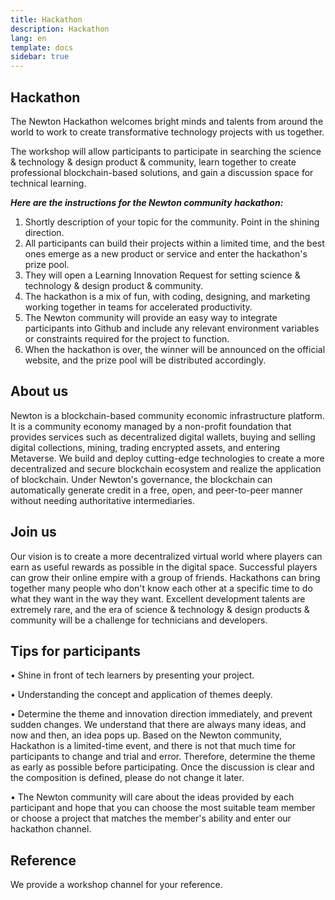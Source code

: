 ```yaml
---
title: Hackathon
description: Hackathon
lang: en
template: docs
sidebar: true
---
```


## Hackathon

The Newton Hackathon welcomes bright minds and talents from around the world to work to create transformative technology projects with us together.

The workshop will allow participants to participate in searching the science & technology & design product & community, learn together to create professional blockchain-based solutions, and gain a discussion space for technical learning.

**_Here are the instructions for the Newton community hackathon:_**

1. Shortly description of your topic for the community. Point in the shining direction.
2. All participants can build their projects within a limited time, and the best ones emerge as a new product or service and enter the hackathon's prize pool.
3. They will open a Learning Innovation Request for setting science & technology & design product & community.
4. The hackathon is a mix of fun, with coding, designing, and marketing working together in teams for accelerated productivity.
5. The Newton community will provide an easy way to integrate participants into Github and include any relevant environment variables or constraints required for the project to function.
6. When the hackathon is over, the winner will be announced on the official website, and the prize pool will be distributed accordingly.

## About us

Newton is a blockchain-based community economic infrastructure platform. It is a community economy managed by a non-profit foundation that provides services such as decentralized digital wallets, buying and selling digital collections, mining, trading encrypted assets, and entering Metaverse. We build and deploy cutting-edge technologies to create a more decentralized and secure blockchain ecosystem and realize the application of blockchain. Under Newton's governance, the blockchain can automatically generate credit in a free, open, and peer-to-peer manner without needing authoritative intermediaries.

## Join us

Our vision is to create a more decentralized virtual world where players can earn as useful rewards as possible in the digital space. Successful players can grow their online empire with a group of friends. Hackathons can bring together many people who don't know each other at a specific time to do what they want in the way they want. Excellent development talents are extremely rare, and the era of science & technology & design products & community will be a challenge for technicians and developers.

## Tips for participants

• Shine in front of tech learners by presenting your project.

• Understanding the concept and application of themes deeply.

• Determine the theme and innovation direction immediately, and prevent sudden changes.
We understand that there are always many ideas, and now and then, an idea pops up. Based on the Newton community, Hackathon is a limited-time event, and there is not that much time for participants to change and trial and error. Therefore, determine the theme as early as possible before participating. Once the discussion is clear and the composition is defined, please do not change it later.

• The Newton community will care about the ideas provided by each participant and hope that you can choose the most suitable team member or choose a project that matches the member's ability and enter our hackathon channel.

## Reference

We provide a workshop channel for your reference.
